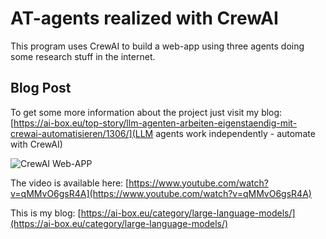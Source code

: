 # AT-agents realized with CrewAI
This program uses CrewAI to build a web-app using three agents doing some research stuff in the internet.

## Blog Post
To get some more information about the project just visit my blog: [https://ai-box.eu/top-story/llm-agenten-arbeiten-eigenstaendig-mit-crewai-automatisieren/1306/](LLM agents work independently - automate with CrewAI)


![CrewAI Web-APP](https://ai-box.eu/wp-content/uploads/2024/03/CrewAI_AI_agent_web_app.jpg)

The video is available here: [https://www.youtube.com/watch?v=qMMvO6gsR4A](https://www.youtube.com/watch?v=qMMvO6gsR4A)

This is my blog: [https://ai-box.eu/category/large-language-models/](https://ai-box.eu/category/large-language-models/)
